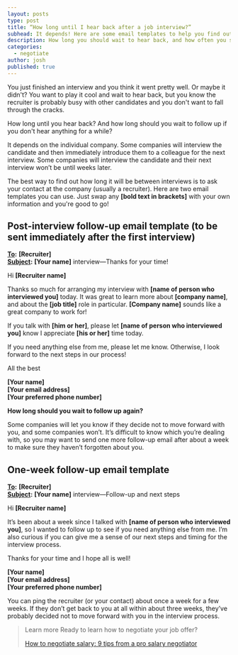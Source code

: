 ```yaml
---
layout: posts
type: post
title: “How long until I hear back after a job interview?”
subhead: It depends! Here are some email templates to help you find out.
description: How long you should wait to hear back, and how often you should follow up after a job interview.
categories:
  - negotiate
author: josh
published: true
---
```

You just finished an interview and you think it went pretty well. Or maybe it didn't? You want to play it cool and wait to hear back, but you know the recruiter is probably busy with other candidates and you don't want to fall through the cracks.

How long until you hear back? And how long should you wait to follow up if you don't hear anything for a while?

It depends on the individual company. Some companies will interview the candidate and then immediately introduce them to a colleague for the next interview. Some companies will interview the candidate and their next interview won’t be until weeks later.

The best way to find out how long it will be between interviews is to ask your contact at the company (usually a recruiter). Here are two email templates you can use. Just swap any **[bold text in brackets]** with your own information and you're good to go!

## Post-interview follow-up email template (to be sent immediately after the first interview)

<div class="email-block">
  <div class="masthead">
    <p><i class="fas fa-circle"></i><i class="fas fa-circle"></i><i class="fas fa-circle"></i></p>
  </div>
  <div class="email-header">
    <p>
			<strong><u>To</u>:</strong> <strong>[Recruiter]</strong><br>
			<strong><u>Subject</u>:</strong> <strong>[Your name]</strong> interview—Thanks for your time!
		</p>
  </div>
  <div class="email-copy">
		<p>Hi <strong>[Recruiter name]</strong></p>
		<p>Thanks so much for arranging my interview with <strong>[name of person who interviewed you]</strong> today. It was great to learn more about <strong>[company name]</strong>, and about the <strong>[job title]</strong> role in particular. <strong>[Company name]</strong> sounds like a great company to work for!</p>
		<p>If you talk with <strong>[him or her]</strong>, please let <strong>[name of person who interviewed you]</strong> know I appreciate <strong>[his or her]</strong> time today.</p>
		<p>If you need anything else from me, please let me know. Otherwise, I look forward to the next steps in our process!</p>
		<p>All the best</p>
		<p><strong>[Your name]</strong><br>
			<strong>[Your email address]</strong><br>
			<strong>[Your preferred phone number]</strong>
		</p>
  </div>
</div>

**How long should you wait to follow up again?**

Some companies will let you know if they decide not to move forward with you, and some companies won’t. It’s difficult to know which you’re dealing with, so you may want to send one more follow-up email after about a week to make sure they haven’t forgotten about you.

## One-week follow-up email template

<div class="email-block">
  <div class="masthead">
    <p><i class="fas fa-circle"></i><i class="fas fa-circle"></i><i class="fas fa-circle"></i></p>
  </div>
  <div class="email-header">
    <p>
			<strong><u>To</u>:</strong> <strong>[Recruiter]</strong><br>
			<strong><u>Subject</u>:</strong> <strong>[Your name]</strong> interview—Follow-up and next steps
		</p>
  </div>
  <div class="email-copy">
		<p>Hi <strong>[Recruiter name]</strong></p>
		<p>It’s been about a week since I talked with <strong>[name of person who interviewed you]</strong>, so I wanted to follow up to see if you need anything else from me. I’m also curious if you can give me a sense of our next steps and timing for the interview process.</p>
		<p>Thanks for your time and I hope all is well!</p>
		<p><strong>[Your name]</strong><br>
			<strong>[Your email address]</strong><br>
			<strong>[Your preferred phone number]</strong>
		</p>
  </div>
</div>

You can ping the recruiter (or your contact) about once a week for a few weeks. If they don’t get back to you at all within about three weeks, they’ve probably decided not to move forward with you in the interview process.

<blockquote class="ico link-callout">
  <p><span>Learn more</span> Ready to learn how to negotiate your job offer?</p>
  <p><a href="/salary-negotiation-guide/">How to negotiate salary: 9 tips from a pro salary negotiator <i class="fas fa-angle-double-right"></i></a></p>
</blockquote>